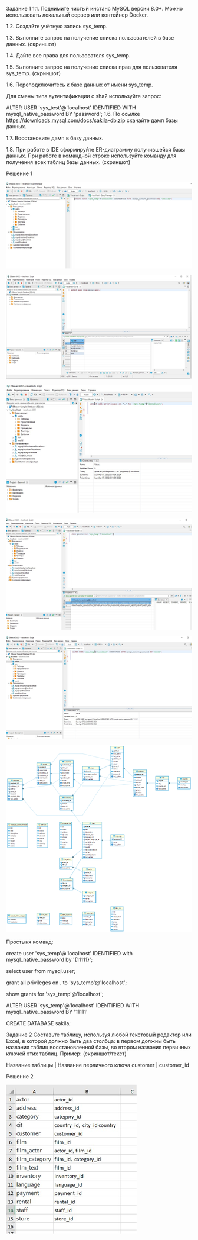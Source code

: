 Задание 1
1.1. Поднимите чистый инстанс MySQL версии 8.0+. Можно использовать локальный сервер или контейнер Docker.

1.2. Создайте учётную запись sys_temp.

1.3. Выполните запрос на получение списка пользователей в базе данных. (скриншот)

1.4. Дайте все права для пользователя sys_temp.

1.5. Выполните запрос на получение списка прав для пользователя sys_temp. (скриншот)

1.6. Переподключитесь к базе данных от имени sys_temp.

Для смены типа аутентификации с sha2 используйте запрос:

ALTER USER 'sys_test'@'localhost' IDENTIFIED WITH mysql_native_password BY 'password';
1.6. По ссылке https://downloads.mysql.com/docs/sakila-db.zip скачайте дамп базы данных.

1.7. Восстановите дамп в базу данных.

1.8. При работе в IDE сформируйте ER-диаграмму получившейся базы данных. При работе в командной строке используйте команду для получения всех таблиц базы данных. (скриншот)

Решение 1

![alt text](https://github.com/mezhibo/DDL-DML/blob/42412122823198fa79236b33f651f74bac675f02/IMG/11.jpg)

![alt text](https://github.com/mezhibo/DDL-DML/blob/42412122823198fa79236b33f651f74bac675f02/IMG/1.jpg)

![alt text](https://github.com/mezhibo/DDL-DML/blob/42412122823198fa79236b33f651f74bac675f02/IMG/2.jpg)

![alt text](https://github.com/mezhibo/DDL-DML/blob/42412122823198fa79236b33f651f74bac675f02/IMG/3.jpg)

![alt text](https://github.com/mezhibo/DDL-DML/blob/42412122823198fa79236b33f651f74bac675f02/IMG/4.jpg)

![alt text](https://github.com/mezhibo/DDL-DML/blob/42412122823198fa79236b33f651f74bac675f02/IMG/sakila.png)

Простыня команд:


create user 'sys_temp'@'localhost' IDENTIFIED with mysql_native_password by '{11111}';

select user from mysql.user;

grant all privileges on *.* to 'sys_temp'@'localhost';

show grants for 'sys_temp'@'localhost';

ALTER USER 'sys_temp'@'localhost' IDENTIFIED WITH mysql_native_password BY '11111'

CREATE DATABASE sakila;



Задание 2
Составьте таблицу, используя любой текстовый редактор или Excel, в которой должно быть два столбца: в первом должны быть названия таблиц восстановленной базы, во втором названия первичных ключей этих таблиц. Пример: (скриншот/текст)

Название таблицы | Название первичного ключа
customer         | customer_id



Решение 2

![alt text](https://github.com/mezhibo/DDL-DML/blob/42412122823198fa79236b33f651f74bac675f02/IMG/5.jpg)

